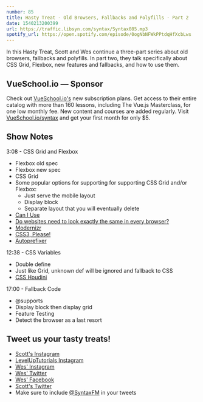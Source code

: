 ```yaml
---
number: 85
title: Hasty Treat - Old Browsers, Fallbacks and Polyfills - Part 2
date: 1540213200399
url: https://traffic.libsyn.com/syntax/Syntax085.mp3
spotify_url: https://open.spotify.com/episode/0ogNbNFWkPPtdqHfXcbLws
---
```


In this Hasty Treat, Scott and Wes continue a three-part series about old browsers, fallbacks and polyfills. In part two, they talk specifically about CSS Grid, Flexbox, new features and fallbacks, and how to use them.

## VueSchool.io — Sponsor

Check out [VueSchool.io's](https://vueschool.io/) new subscription plans. Get access to their entire catalog with more than 160 lessons, including The Vue.js Masterclass, for one low monthly fee. New content and courses are added regularly. Visit [VueSchool.io/syntax](https://vueschool.io/syntax) and get your first month for only $5.

## Show Notes

3:08 - CSS Grid and Flexbox

* Flexbox old spec
* Flexbox new spec
* CSS Grid
* Some popular options for supporting for supporting CSS Grid and/or Flexbox:
  * Just serve the mobile layout
  * Display block
  * Separate layout that you will eventually delete
* [Can I Use](https://caniuse.com/)
* [Do websites need to look exactly the same in every browser?](http://dowebsitesneedtolookexactlythesameineverybrowser.com/)
* [Modernizr](https://modernizr.com/)
* [CSS3, Please!](http://css3please.com/)
* [Autoprefixer](https://github.com/postcss/autoprefixer)

12:38 - CSS Variables

* Double define
* Just like Grid, unknown def will be ignored and fallback to CSS
* [CSS Houdini](https://css-houdini.org)

17:00 - Fallback Code

* @supports
* Display block then display grid
* Feature Testing
* Detect the browser as a last resort

## Tweet us your tasty treats!

* [Scott's Instagram](https://www.instagram.com/stolinski/)
* [LevelUpTutorials Instagram](https://www.instagram.com/LevelUpTutorials/)
* [Wes' Instagram](https://www.instagram.com/wesbos/)
* [Wes' Twitter](https://twitter.com/wesbos)
* [Wes' Facebook](https://www.facebook.com/wesbos.developer)
* [Scott's Twitter](https://twitter.com/stolinski)
* Make sure to include [@SyntaxFM](https://twitter.com/SyntaxFM) in your tweets

